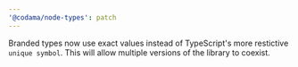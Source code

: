 ```yaml
---
'@codama/node-types': patch
---
```


Branded types now use exact values instead of TypeScript's more restictive `unique symbol`. This will allow multiple versions of the library to coexist.
